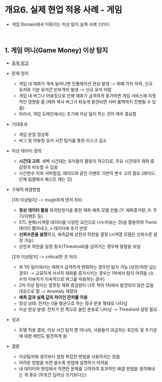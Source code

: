 # 개요6. 실제 현업 적용 사례 - 게임
- 게임 Domain에서 이뤄지는 이상 탐지 실제 사례 스터디

</br>

## 1. 게임 머니(Game Money) 이상 탐지

- [출처 링크](https://tack98tistory.com/42?category=454780)

- 문제 정의
  - 게임 내 재화가 계속 늘어나면 인플레이션 현상 발생 -> 화폐 가치 하락, 신규 유저와 기본 유저간 빈부격차 발생 -> 신규 유저 이탈 
  - 게임 내 버그나 어뷰징으로 인해 재화가 급격하게 증가하면 게임 서비스에 치명적인 영향을 줌 (재화 복사 버그가 뒤늦게 발견되면 서버 롤백까지 진행될 수 있음)
  - 따라서, 게임 도메인에서는 초기에 이상 탐지 하는 것이 매우 중요함
  
- 기대효과
  - 게임 운영 정상화
  - 버그 및 어뷰징 유저 사전 탐지를 통한 리스크 감소

- 이상 데이터 정의
  - **시간대 고려**. 새벽 시간대는 유저들의 활동이 적으므로, 주요 시간대의 재화 증감량과 비슷할 수 있음
  - 시간변수 이외 서버점검, 레이드와 같은 이벤트 기반의 변수 고려 필요 (레이드: 단체 팀플해서 퀘스트 깨는 것)
  
- 구체적 해결방법

  [1차 이상탐지] -> rough하게 먼저 처리
    - **정상 데이터 활용** 회귀방정식을 통한 재화 예측 모델 만듦 (Y: 재화증가량, X: 주기/이벤트 등)
    - STL 분해(시계열 데이터를 다양한 요인으로 나누어보는 것)을 활용하여 Trend 데이터 뽑아내고, x 데이터에 추가 반영
    - **신뢰수준을 설정**하고, 예측값에 상한과 하한을 결정 (시계열 모델은 신뢰수준 설정 가능)
    - 상한과 하한을 일정 횟수(Threshold)를 넘어가는 경우에 알람을 보냄
  
  [2차 이상탐지] -> critical한 것 처리
    - 위 1차 탐지에서는 재화가 급격하게 변화하는 경우만 탐지 가능 (상한/하한 넘는 경우)
      -> 교묘하게 서서히 재화를 증가시키는 경우는 1차에서 탐지 어려움 (소수의 어뷰저가 지속적으로 버그를 악용하는 경우)
    - 2차 이상 탐지는 잘못된 재화 증감량이 너무 작아 1차에서 발견되지 않은 값을 대상으로 함 -> Anomaly 재정의
    - **예측 값과 실제 값의 차이인 잔차를 이용**
    - 정상 상태: 잔차는 0을 평균으로 하는 정규 분포 형태로 나타남
    - 이상 현상 발생: 잔차가 한 쪽으로 쏠린 분포로 나타남 -> Threshold 설정 필요
  
- 성과
  - 모델 적용 결과, 이상 사건 탐지 뿐 아니라, 사람들이 과금하는 포인트 및 주기성에 대한 패턴도 발견하게 됨

- 결론
  - 이상탐지에 생각보다 엄청 복잡한 방법을 사용하지는 않음
  - 어려운 방법을 쓰면 쓸수록 현업에 설명하기 어려움
  - 내 데이터와 현업에서 직면한 문제를 고려하여 효과적인 해결 방법을 생각해내는 게 중요 (무조건 딥러닝 쓰기보다는)
